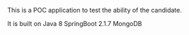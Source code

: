 This is a POC application to test the ability of the candidate.

It is built on
	Java 8
	SpringBoot 2.1.7
	MongoDB
	